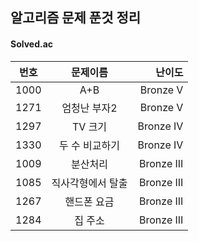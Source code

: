 ## 알고리즘 문제 푼것 정리
#### Solved.ac
| 번호 | 문제이름 | 난이도 |
| --- |:---:| ---:|
1000 | A+B | Bronze V
1271 | 엄청난 부자2 | Bronze V
1297 | TV 크기 | Bronze IV
1330 | 두 수 비교하기 | Bronze IV
1009 | 분산처리 | Bronze III
1085 | 직사각형에서 탈출 | Bronze III
1267 | 핸드폰 요금 | Bronze III
1284 | 집 주소 | Bronze III


